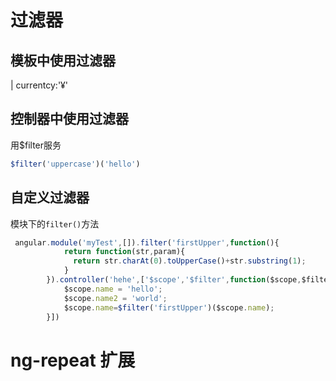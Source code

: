# 过滤器
## 模板中使用过滤器

| currentcy:'&yen;'

## 控制器中使用过滤器

用$filter服务
```javascript
$filter('uppercase')('hello')
```
## 自定义过滤器
模块下的`filter()`方法
```javascript
 angular.module('myTest',[]).filter('firstUpper',function(){
            return function(str,param){
              return str.charAt(0).toUpperCase()+str.substring(1);
            }
        }).controller('hehe',['$scope','$filter',function($scope,$filter){
            $scope.name = 'hello';
            $scope.name2 = 'world';
            $scope.name=$filter('firstUpper')($scope.name);
        }])
```

# ng-repeat 扩展
